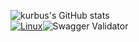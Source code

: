![kurbus's GitHub stats](https://github-readme-stats.vercel.app/api?username=kurbus&show_icons=true&theme=dark&count_private=true)<br>
[![Linux](https://svgshare.com/i/Zhy.svg)](https://svgshare.com/i/Zhy.svg)![Swagger Validator](https://img.shields.io/swagger/valid/3.0?specUrl=https%3A%2F%2Fgithub.com%2Fkurbus) 
